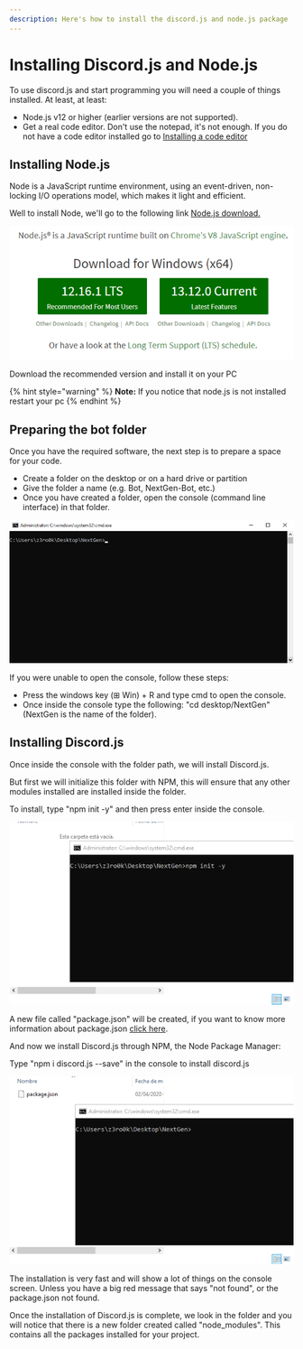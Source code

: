 ```yaml
---
description: Here's how to install the discord.js and node.js package
---
```


# Installing Discord.js and Node.js

To use discord.js and start programming you will need a couple of things installed. At least, at least:

* Node.js v12 or higher \(earlier versions are not supported\).
* Get a real code editor. Don't use the notepad, it's not enough. If you do not have a code editor installed go to [Installing a code editor](https://logicdevelopment.gitbook.io/guide/~/edit/drafts/-LIjcwWX-vtS__ACNj3s/installing-discord.js-and-node.js)

## Installing Node.js

Node is a JavaScript runtime environment, using an event-driven, non-locking I/O operations model, which makes it light and efficient.

Well to install Node, we'll go to the following link [Node.js download.](https://nodejs.org/en/)

![](../.gitbook/assets/msedge_2wzchmzmc5.png)

Download the recommended version and install it on your PC

{% hint style="warning" %}
**Note:** If you notice that node.js is not installed restart your pc
{% endhint %}

## Preparing the bot folder

Once you have the required software, the next step is to prepare a space for your code.

* Create a folder on the desktop or on a hard drive or partition
* Give the folder a name \(e.g. Bot, NextGen-Bot, etc.\)
* Once you have created a folder, open the console \(command line interface\) in that folder.

![](../.gitbook/assets/cmd_oqokxjvarp.png)

If you were unable to open the console, follow these steps:

* Press the windows key \(⊞ Win\) + R and type cmd to open the console.
* Once inside the console type the following: "cd desktop/NextGen" \(NextGen is the name of the folder\).

## Installing Discord.js

Once inside the console with the folder path, we will install Discord.js.

But first we will initialize this folder with NPM, this will ensure that any other modules installed are installed inside the folder.

To install, type "npm init -y" and then press enter inside the console.

![](../.gitbook/assets/j6r5nc0i30.gif)

A new file called "package.json" will be created, if you want to know more information about package.json [click here](https://docs.npmjs.com/files/package.json).

And now we install Discord.js through NPM, the Node Package Manager:

Type "npm i discord.js --save" in the console to install discord.js

![](../.gitbook/assets/spo7aeoaab.gif)

The installation is very fast and will show a lot of things on the console screen. Unless you have a big red message that says "not found", or the package.json not found.

Once the installation of Discord.js is complete, we look in the folder and you will notice that there is a new folder created called "node\_modules". This contains all the packages installed for your project.

